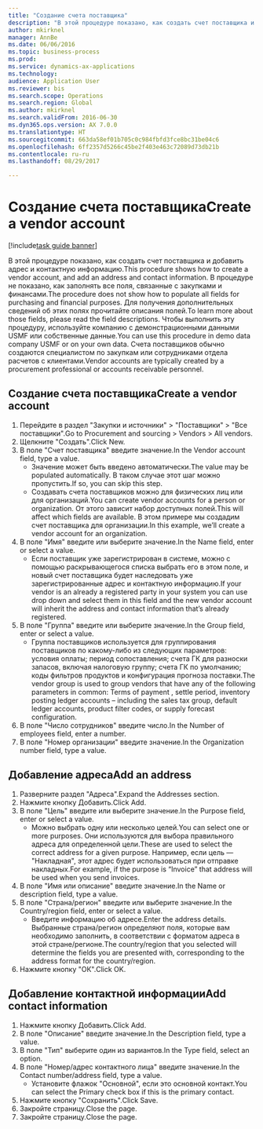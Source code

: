 ```yaml
--- 
title: "Создание счета поставщика"
description: "В этой процедуре показано, как создать счет поставщика и добавить адрес и контактную информацию."
author: mkirknel
manager: AnnBe
ms.date: 06/06/2016
ms.topic: business-process
ms.prod: 
ms.service: dynamics-ax-applications
ms.technology: 
audience: Application User
ms.reviewer: bis
ms.search.scope: Operations
ms.search.region: Global
ms.author: mkirknel
ms.search.validFrom: 2016-06-30
ms.dyn365.ops.version: AX 7.0.0
ms.translationtype: HT
ms.sourcegitcommit: 663da58ef01b705c0c984fbfd3fce8bc31be04c6
ms.openlocfilehash: 6ff2357d5266c45be2f403e463c72089d73db21b
ms.contentlocale: ru-ru
ms.lasthandoff: 08/29/2017

---
```

# <a name="create-a-vendor-account"></a><span data-ttu-id="dabc7-103">Создание счета поставщика</span><span class="sxs-lookup"><span data-stu-id="dabc7-103">Create a vendor account</span></span>

[!include[task guide banner](../../includes/task-guide-banner.md)]

<span data-ttu-id="dabc7-104">В этой процедуре показано, как создать счет поставщика и добавить адрес и контактную информацию.</span><span class="sxs-lookup"><span data-stu-id="dabc7-104">This procedure shows how to create a vendor account, and add an address and contact information.</span></span> <span data-ttu-id="dabc7-105">В процедуре не показано, как заполнять все поля, связанные с закупками и финансами.</span><span class="sxs-lookup"><span data-stu-id="dabc7-105">The procedure does not show how to populate all fields for purchasing and financial purposes.</span></span> <span data-ttu-id="dabc7-106">Для получения дополнительных сведений об этих полях прочитайте описания полей.</span><span class="sxs-lookup"><span data-stu-id="dabc7-106">To learn more about those fields, please read the field descriptions.</span></span> <span data-ttu-id="dabc7-107">Чтобы выполнить эту процедуру, используйте компанию с демонстрационными данными USMF или собственные данные.</span><span class="sxs-lookup"><span data-stu-id="dabc7-107">You can use this procedure in demo data company USMF or on your own data.</span></span> <span data-ttu-id="dabc7-108">Счета поставщиков обычно создаются специалистом по закупкам или сотрудниками отдела расчетов с клиентами.</span><span class="sxs-lookup"><span data-stu-id="dabc7-108">Vendor accounts are typically created by a procurement professional or accounts receivable personnel.</span></span>


## <a name="create-a-vendor-account"></a><span data-ttu-id="dabc7-109">Создание счета поставщика</span><span class="sxs-lookup"><span data-stu-id="dabc7-109">Create a vendor account</span></span>
1. <span data-ttu-id="dabc7-110">Перейдите в раздел "Закупки и источники" > "Поставщики" > "Все поставщики".</span><span class="sxs-lookup"><span data-stu-id="dabc7-110">Go to Procurement and sourcing > Vendors > All vendors.</span></span>
2. <span data-ttu-id="dabc7-111">Щелкните "Создать".</span><span class="sxs-lookup"><span data-stu-id="dabc7-111">Click New.</span></span>
3. <span data-ttu-id="dabc7-112">В поле "Счет поставщика" введите значение.</span><span class="sxs-lookup"><span data-stu-id="dabc7-112">In the Vendor account field, type a value.</span></span>
    * <span data-ttu-id="dabc7-113">Значение может быть введено автоматически.</span><span class="sxs-lookup"><span data-stu-id="dabc7-113">The value may be populated automatically.</span></span> <span data-ttu-id="dabc7-114">В таком случае этот шаг можно пропустить.</span><span class="sxs-lookup"><span data-stu-id="dabc7-114">If so, you can skip this step.</span></span>  
    * <span data-ttu-id="dabc7-115">Создавать счета поставщиков можно для физических лиц или для организаций.</span><span class="sxs-lookup"><span data-stu-id="dabc7-115">You can create vendor accounts for a person or organization.</span></span> <span data-ttu-id="dabc7-116">От этого зависит набор доступных полей.</span><span class="sxs-lookup"><span data-stu-id="dabc7-116">This will affect which fields are available.</span></span> <span data-ttu-id="dabc7-117">В этом примере мы создадим счет поставщика для организации.</span><span class="sxs-lookup"><span data-stu-id="dabc7-117">In this example, we’ll create a vendor account for an organization.</span></span>   
4. <span data-ttu-id="dabc7-118">В поле "Имя" введите или выберите значение.</span><span class="sxs-lookup"><span data-stu-id="dabc7-118">In the Name field, enter or select a value.</span></span>
    * <span data-ttu-id="dabc7-119">Если поставщик уже зарегистрирован в системе, можно с помощью раскрывающегося списка выбрать его в этом поле, и новый счет поставщика будет наследовать уже зарегистрированные адрес и контактную информацию.</span><span class="sxs-lookup"><span data-stu-id="dabc7-119">If your vendor is an already a registered party in your system you can use drop down and select them in this field and the new vendor account will inherit the address and contact information that’s already registered.</span></span>  
5. <span data-ttu-id="dabc7-120">В поле "Группа" введите или выберите значение.</span><span class="sxs-lookup"><span data-stu-id="dabc7-120">In the Group field, enter or select a value.</span></span>
    * <span data-ttu-id="dabc7-121">Группа поставщиков используется для группирования поставщиков по какому-либо из следующих параметров: условия оплаты; период сопоставления; счета ГК для разноски запасов, включая налоговую группу; счета ГК по умолчанию; коды фильтров продуктов и конфигурация прогноза поставки.</span><span class="sxs-lookup"><span data-stu-id="dabc7-121">The vendor group is used to group vendors that have any of the following parameters in common: Terms of payment , settle period,  inventory posting ledger accounts – including the sales tax group, default ledger accounts, product filter codes, or supply forecast configuration.</span></span>  
6. <span data-ttu-id="dabc7-122">В поле "Число сотрудников" введите число.</span><span class="sxs-lookup"><span data-stu-id="dabc7-122">In the Number of employees field, enter a number.</span></span>
7. <span data-ttu-id="dabc7-123">В поле "Номер организации" введите значение.</span><span class="sxs-lookup"><span data-stu-id="dabc7-123">In the Organization number field, type a value.</span></span>

## <a name="add-an-address"></a><span data-ttu-id="dabc7-124">Добавление адреса</span><span class="sxs-lookup"><span data-stu-id="dabc7-124">Add an address</span></span>
1. <span data-ttu-id="dabc7-125">Разверните раздел "Адреса".</span><span class="sxs-lookup"><span data-stu-id="dabc7-125">Expand the Addresses section.</span></span>
2. <span data-ttu-id="dabc7-126">Нажмите кнопку Добавить.</span><span class="sxs-lookup"><span data-stu-id="dabc7-126">Click Add.</span></span>
3. <span data-ttu-id="dabc7-127">В поле "Цель" введите или выберите значение.</span><span class="sxs-lookup"><span data-stu-id="dabc7-127">In the Purpose field, enter or select a value.</span></span>
    * <span data-ttu-id="dabc7-128">Можно выбрать одну или несколько целей.</span><span class="sxs-lookup"><span data-stu-id="dabc7-128">You can select one or more purposes.</span></span> <span data-ttu-id="dabc7-129">Они используются для выбора правильного адреса для определенной цели.</span><span class="sxs-lookup"><span data-stu-id="dabc7-129">These are used to select the correct address for a given purpose.</span></span> <span data-ttu-id="dabc7-130">Например, если цель — "Накладная", этот адрес будет использоваться при отправке накладных.</span><span class="sxs-lookup"><span data-stu-id="dabc7-130">For example, if the purpose is “Invoice” that address will be used when you send invoices.</span></span>  
4. <span data-ttu-id="dabc7-131">В поле "Имя или описание" введите значение.</span><span class="sxs-lookup"><span data-stu-id="dabc7-131">In the Name or description field, type a value.</span></span>
5. <span data-ttu-id="dabc7-132">В поле "Страна/регион" введите или выберите значение.</span><span class="sxs-lookup"><span data-stu-id="dabc7-132">In the Country/region field, enter or select a value.</span></span>
    * <span data-ttu-id="dabc7-133">Введите информацию об адресе.</span><span class="sxs-lookup"><span data-stu-id="dabc7-133">Enter the address details.</span></span> <span data-ttu-id="dabc7-134">Выбранные страна/регион определяют поля, которые вам необходимо заполнить, в соответствии с форматом адреса в этой стране/регионе.</span><span class="sxs-lookup"><span data-stu-id="dabc7-134">The country/region that you selected will determine the fields you are presented with, corresponding to the address format for the country/region.</span></span>   
6. <span data-ttu-id="dabc7-135">Нажмите кнопку "OК".</span><span class="sxs-lookup"><span data-stu-id="dabc7-135">Click OK.</span></span>

## <a name="add-contact-information"></a><span data-ttu-id="dabc7-136">Добавление контактной информации</span><span class="sxs-lookup"><span data-stu-id="dabc7-136">Add contact information</span></span>
1. <span data-ttu-id="dabc7-137">Нажмите кнопку Добавить.</span><span class="sxs-lookup"><span data-stu-id="dabc7-137">Click Add.</span></span>
2. <span data-ttu-id="dabc7-138">В поле "Описание" введите значение.</span><span class="sxs-lookup"><span data-stu-id="dabc7-138">In the Description field, type a value.</span></span>
3. <span data-ttu-id="dabc7-139">В поле "Тип" выберите один из вариантов.</span><span class="sxs-lookup"><span data-stu-id="dabc7-139">In the Type field, select an option.</span></span>
4. <span data-ttu-id="dabc7-140">В поле "Номер/адрес контактного лица" введите значение.</span><span class="sxs-lookup"><span data-stu-id="dabc7-140">In the Contact number/address field, type a value.</span></span>
    * <span data-ttu-id="dabc7-141">Установите флажок "Основной", если это основной контакт.</span><span class="sxs-lookup"><span data-stu-id="dabc7-141">You can select the Primary check box if this is the primary contact.</span></span>  
5. <span data-ttu-id="dabc7-142">Нажмите кнопку "Сохранить".</span><span class="sxs-lookup"><span data-stu-id="dabc7-142">Click Save.</span></span>
6. <span data-ttu-id="dabc7-143">Закройте страницу.</span><span class="sxs-lookup"><span data-stu-id="dabc7-143">Close the page.</span></span>
7. <span data-ttu-id="dabc7-144">Закройте страницу.</span><span class="sxs-lookup"><span data-stu-id="dabc7-144">Close the page.</span></span>


